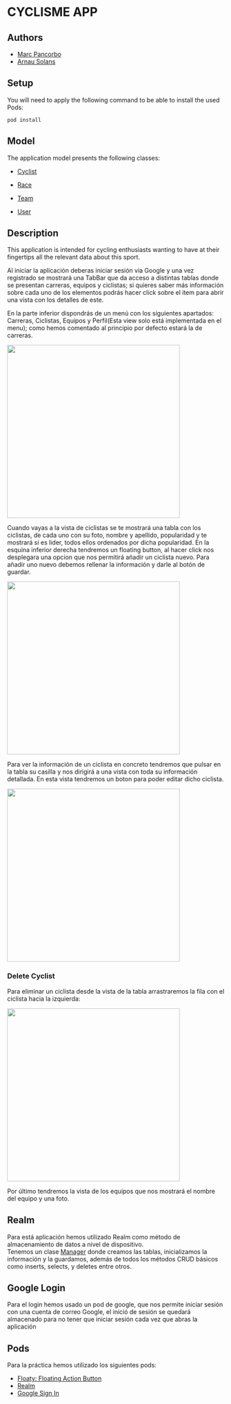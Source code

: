 # CYCLISME APP
## Authors
- [Marc Pancorbo](https://github.com/marcpancorbo)
- [Arnau Solans](https://github.com/asolans1999)

## Setup
You will need to apply the following command to be able to install the used Pods:
```
pod install
```
## Model 
The application model presents the following classes: 
- [Cyclist](https://github.com/marcpancorbo/ProyectoSwift/blob/master/Proyecto/model/Cyclist.swift)

- [Race](https://github.com/marcpancorbo/ProyectoSwift/blob/master/Proyecto/model/Race.swift)

- [Team](https://github.com/marcpancorbo/ProyectoSwift/blob/master/Proyecto/model/Team.swift)

- [User](https://github.com/marcpancorbo/ProyectoSwift/blob/master/Proyecto/model/User.swift)

## Description

This application is intended for cycling enthusiasts wanting to have at their fingertips all the relevant data about this sport. 

Al iniciar la aplicación deberas iniciar sesión via Google y una vez registrado se mostrará una TabBar que da acceso a distintas tablas donde se presentan carreras, equipos y ciclistas; si quieres saber más información sobre cada uno de los elementos podrás hacer click sobre el item para abrir una vista con los detalles de este.

En la parte inferior dispondrás de un menú con los siguientes apartados: Carreras, Ciclistas, Equipos y Perfil(Esta view solo está implementada en el menu); como hemos comentado al principio por defecto estará la de carreras.

<img src="cambiarPantalla.gif" width="400">


Cuando vayas a la vista de ciclistas se te mostrará una tabla con los ciclistas, de cada uno con su foto, nombre y apellido, popularidad y te mostrará si es lider, todos ellos ordenados por dicha popularidad. 
En la esquina inferior derecha tendremos un floating button, al hacer click nos desplegara una opcion que nos permitirá añadir un ciclista nuevo. Para añadir uno nuevo debemos rellenar la información y darle al botón de guardar.

<img src="newCyclist.gif" width="400">

Para ver la información de un ciclista en concreto tendremos que pulsar en la tabla su casilla y nos dirigirá a una vista con toda su información detallada. En esta vista tendremos un boton para poder editar dicho ciclista.

<img src="editCyclist.gif" width="400">


### Delete Cyclist
Para eliminar un ciclista desde la vista de la tabla arrastraremos la fila con el ciclista hacia la izquierda:

<img src="ezgif.com-video-to-gif.gif" width="400">

Por último tendremos la vista de los equipos que nos mostrará el nombre del equipo y una foto.

## Realm

Para está aplicación hemos utilizado Realm como método de almacenamiento de datos a nivel de dispositivo.  
Tenemos un clase [Manager](https://github.com/marcpancorbo/ProyectoSwift/blob/master/Proyecto/controller/BBDDManager.swift) donde creamos las tablas, inicializamos la información y la guardamos, además de todos los métodos CRUD básicos como inserts, selects, y deletes entre otros.

## Google Login

Para el login hemos usado un pod de google, que nos permite iniciar sesión con una cuenta de correo Google, el inició de sesión se quedará almacenado
para no tener que iniciar sesión cada vez que abras la aplicación

## Pods 

Para la práctica hemos utilizado los siguientes pods:
- [Floaty: Floating Action Button](https://github.com/kciter/Floaty)
- [Realm](https://github.com/realm/realm-cocoa)
- [Google Sign In](https://developers.google.com/identity/sign-in/ios/start)
